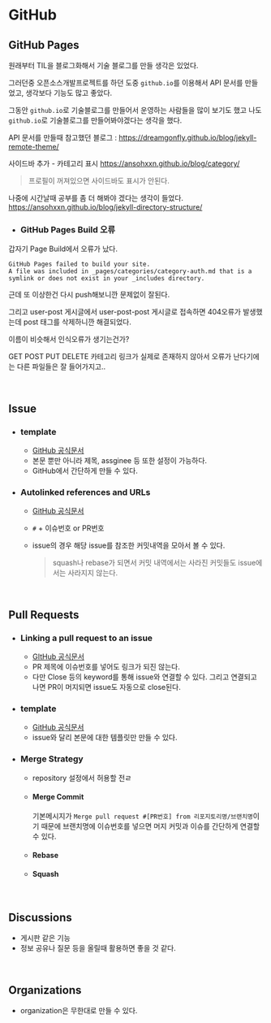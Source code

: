 # GitHub

## GitHub Pages

원래부터 TIL을 블로그화해서 기술 블로그를 만들 생각은 있었다.

그러던중 오픈소스개발프로젝트를 하던 도중  `github.io`를 이용해서 API 문서를 만들었고, 생각보다 기능도 많고 좋았다.

그동안 `github.io`로 기술블로그를 만들어서 운영하는 사람들을 많이 보기도 했고 나도 `github.io`로 기술블로그를 만들어봐야겠다는 생각을 했다.

API 문서를 만들때 참고했던 블로그 : https://dreamgonfly.github.io/blog/jekyll-remote-theme/

사이드바 추가 - 카테고리 표시 https://ansohxxn.github.io/blog/category/

> 프로필이 꺼져있으면 사이드바도 표시가 안된다.

나중에 시간날때 공부를 좀 더 해봐야 겠다는 생각이 들었다. https://ansohxxn.github.io/blog/jekyll-directory-structure/

* ### GitHub Pages Build 오류

갑자기 Page Build에서 오류가 났다.

```
GitHub Pages failed to build your site.
A file was included in _pages/categories/category-auth.md that is a symlink or does not exist in your _includes directory.
```

근데 또 이상한건 다시 push해보니깐 문제없이 잘된다.

그리고 user-post 게시글에서 user-post-post 게시글로 접속하면 404오류가 발생했는데 post 태그를 삭제하니깐 해결되었다.

이름이 비슷해서 인식오류가 생기는건가?

GET POST PUT DELETE 카테고리 링크가 실제로 존재하지 않아서 오류가 난다기에는 다른 파일들은 잘 들어가지고..

<br>

## Issue

* ### template

  * [GitHub 공식문서](https://docs.github.com/en/communities/using-templates-to-encourage-useful-issues-and-pull-requests/configuring-issue-templates-for-your-repository)
  * 본문 뿐만 아니라 제목, assginee 등 또한 설정이 가능하다.
  * GitHub에서 간단하게 만들 수 있다.

* ### Autolinked references and URLs

  * [GitHub 공식문서](https://docs.github.com/en/get-started/writing-on-github/working-with-advanced-formatting/autolinked-references-and-urls#issues-and-pull-requests)

  * `#` + 이슈번호 or PR번호

  * issue의 경우 해당 issue를 참조한 커밋내역을 모아서 볼 수 있다.

    > squash나 rebase가 되면서 커밋 내역에서는 사라진 커밋들도 issue에서는 사라지지 않는다.

<br>

## Pull Requests

* ### Linking a pull request to an issue

  * [GItHub 공식문서](https://docs.github.com/en/issues/tracking-your-work-with-issues/linking-a-pull-request-to-an-issue)
  * PR 제목에 이슈번호를 넣어도 링크가 되진 않는다.
  * 다만 Close 등의 keyword를 통해 issue와 연결할 수 있다. 그리고 연결되고 나면 PR이 머지되면 issue도 자동으로 close된다.

* ### template

  * [GitHub 공식문서](https://docs.github.com/en/communities/using-templates-to-encourage-useful-issues-and-pull-requests/creating-a-pull-request-template-for-your-repository)
  * issue와 달리 본문에 대한 템플릿만 만들 수 있다.

* ### Merge Strategy

  * repository 설정에서 허용할 전ㄹ

  * #### Merge Commit

    기본메시지가 `Merge pull request #[PR번호] from 리포지토리명/브랜치명`이기 때문에 브랜치명에 이슈번호를 넣으면 머지 커밋과 이슈를 간단하게 연결할 수 있다.

  * #### Rebase

  * #### Squash

<br>

## Discussions

* 게시판 같은 기능
* 정보 공유나 질문 등을 올릴때 활용하면 좋을 것 같다.

<br>

## Organizations

* organization은 무한대로 만들 수 있다.